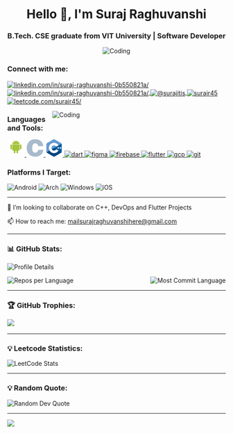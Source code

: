 <h1 align="center">Hello 👋, I'm Suraj Raghuvanshi</h1>
<h3 align="center">B.Tech. CSE graduate from VIT University | Software Developer</h3>

<p align="center">
  <img src="https://gifdb.com/images/high/computer-programming-html-coding-ygk3aq1mwnfu4360.webp" alt="Coding" height="240" width="370">
</p>

  
<h3 align="left">Connect with me:</h3>
<p align="left">
  <a href="https://twitter.com/surajitis" target="_blank">
        <img align="center" src="https://raw.githubusercontent.com/rahuldkjain/github-profile-readme-generator/master/src/images/icons/Social/twitter.svg" alt="linkedin.com/in/suraj-raghuvanshi-0b550821a/" height="30" width="40" />

  </a>
  <a href="https://www.linkedin.com/in/suraj-raghuvanshi-0b550821a/" target="_blank">
    <img align="center" src="https://raw.githubusercontent.com/rahuldkjain/github-profile-readme-generator/master/src/images/icons/Social/linked-in-alt.svg" alt="linkedin.com/in/suraj-raghuvanshi-0b550821a/" height="30" width="40" />
  </a>
  <a href="https://medium.com/@surajitis" target="_blank">
    <img align="center" src="https://raw.githubusercontent.com/rahuldkjain/github-profile-readme-generator/master/src/images/icons/Social/medium.svg" alt="@surajitis" height="30" width="40" />
  </a>
  <a href="https://www.codechef.com/users/surajr45" target="_blank">
    <img align="center" src="https://cdn.jsdelivr.net/npm/simple-icons@3.1.0/icons/codechef.svg" alt="surajr45" height="30" width="40" />
  </a>
  <a href="https://leetcode.com/surajr45/" target="_blank">
    <img align="center" src="https://raw.githubusercontent.com/rahuldkjain/github-profile-readme-generator/master/src/images/icons/Social/leet-code.svg" alt="leetcode.com/surajr45/" height="30" width="40" />
  </a>
</p>
<img align="right" alt="Coding" width="400" src="https://i.imgur.com/[your_image](https://preview.redd.it/5htrn2ceun341.gif?width=1000&format=mp4&v=enabled&s=5057c17bc8a5be12058d4574e571388bebb42b71).gif">


<h3 align="left">Languages and Tools:</h3>
<p align="left">
  <a href="https://developer.android.com" target="_blank" rel="noreferrer">
    <img src="https://raw.githubusercontent.com/devicons/devicon/master/icons/android/android-original-wordmark.svg" alt="android" width="40" height="40"/>
  </a>
  <a href="https://www.cprogramming.com/" target="_blank" rel="noreferrer">
    <img src="https://raw.githubusercontent.com/devicons/devicon/master/icons/c/c-original.svg" alt="c" width="40" height="40"/>
  </a>
  <a href="https://www.w3schools.com/cpp/" target="_blank" rel="noreferrer">
    <img src="https://raw.githubusercontent.com/devicons/devicon/master/icons/cplusplus/cplusplus-original.svg" alt="cplusplus" width="40" height="40"/>
  </a>
  <a href="https://dart.dev" target="_blank" rel="noreferrer">
    <img src="https://www.vectorlogo.zone/logos/dartlang/dartlang-icon.svg" alt="dart" width="40" height="40"/>
  </a>
  <a href="https://www.figma.com/" target="_blank" rel="noreferrer">
    <img src="https://www.vectorlogo.zone/logos/figma/figma-icon.svg" alt="figma" width="40" height="40"/>
  </a>
  <a href="https://firebase.google.com/" target="_blank" rel="noreferrer">
    <img src="https://www.vectorlogo.zone/logos/firebase/firebase-icon.svg" alt="firebase" width="40" height="40"/>
  </a>
  <a href="https://flutter.dev" target="_blank" rel="noreferrer">
    <img src="https://www.vectorlogo.zone/logos/flutterio/flutterio-icon.svg" alt="flutter" width="40" height="40"/>
  </a>
  <a href="https://cloud.google.com" target="_blank" rel="noreferrer"> 
    <img src="https://www.vectorlogo.zone/logos/google_cloud/google_cloud-icon.svg" alt="gcp" width="40" height="40"/>
  </a>
  <a href="https://git-scm.com/" target="_blank" rel="noreferrer">
    <img src="https://www.vectorlogo.zone/logos/git-scm/git-scm-icon.svg" alt="git" width="40" height="40"/>
  </a>  

### Platforms I Target:
![Android](https://img.shields.io/badge/Android-3DDC84?style=for-the-badge&logo=android&logoColor=white)
![Arch](https://img.shields.io/badge/Arch%20Linux-1793D1?logo=arch-linux&logoColor=fff&style=for-the-badge)
![Windows](https://img.shields.io/badge/Windows-0078D6?style=for-the-badge&logo=windows&logoColor=white)
![iOS](https://img.shields.io/badge/iOS-000000?style=for-the-badge&logo=ios&logoColor=white)

  
</p>

<hr>


👯 I’m looking to collaborate on C++, DevOps and Flutter Projects

📫 How to reach me: mailsurajraghuvanshihere@gmail.com

<hr>
<h3 align="left">📊 GitHub Stats:</h3>

![Profile Details](http://github-profile-summary-cards.vercel.app/api/cards/profile-details?username=imsurajr&theme=radical)
<br>
<div style="display: flex; justify-content: space-between;">
  <img src="http://github-profile-summary-cards.vercel.app/api/cards/repos-per-language?username=imsurajr&theme=radical" alt="Repos per Language" />
  <img src="http://github-profile-summary-cards.vercel.app/api/cards/most-commit-language?username=imsurajr&theme=radical" alt="Most Commit Language" />
</div>

<hr>
<h3 align="left">🏆 GitHub Trophies:</h3>

![](https://github-profile-trophy.vercel.app/?username=imsurajr&theme=radical&no-frame=false&no-bg=true&margin-w=5)

<hr>
<h3 align="left">💡 Leetcode Statistics:</h3>

![LeetCode Stats](https://leetcard.jacoblin.cool/Imsurajr?theme=dark&font=Noto%20Sans&ext=contest)

<hr>
<h3 align="left">💡 Random  Quote:</h3>

![Random Dev Quote](https://quotes-github-readme.vercel.app/api?type=horizontal&theme=dark&text_color=FFDD00&hide_border=true&quote=The+best+error+message+is+the+one+that+never+shows+up!)

<hr>

![](https://komarev.com/ghpvc/?username=imsurajr&color=red)
